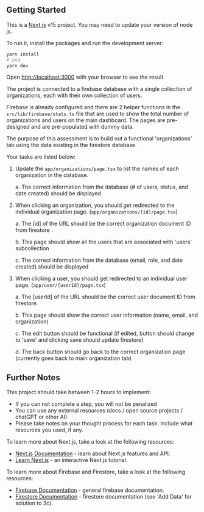 ## Getting Started

This is a [Next.js](https://nextjs.org) v15 project. You may need to update your version of node js.

To run it, install the packages and run the development server:

```bash
yarn install 
# and
yarn dev

```

Open [http://localhost:3000](http://localhost:3000) with your browser to see the result.

The project is connected to a firebase database with a single collection of organizations, each with their own collection of users.

Firebase is already configured and there are 2 helper functions in the `src/lib/firebase/stats.ts` file that are used to show the total number of organizations and users on the main dashboard. The pages are pre-designed and are pre-populated with dummy data. 

The purpose of this assessment is to build out a functional 'organizations' tab using the data existing in the firestore database. 

Your tasks are listed below:

1. Update the `app/organizations/page.tsx` to list the names of each organization in the database.

    a. The correct information from the database (# of users, status, and date created) should be displayed

2. When clicking an organization, you should get redirected to the individual organization page. (`app/organizations/[id]/page.tsx`)

    a. The [id] of the URL should be the correct organization document ID from firestore .

    b. This page should show all the users that are associated with 'users' subcollection

    c. The correct information from the database (email, role, and date created) should be displayed

3. When clicking a user, you should get redirected to an individual user page. (`app/user/[userId]/page.tsx`)

    a. The [userId] of the URL should be the correct user document ID from firestore.

    b. This page should show the correct user information (name, email, and organization)

    c. The edit button should be functional (if edited, button should change to 'save' and clicking save should update firestore)

    d. The back button should go back to the correct organization page (currently goes back to main organization tab)

## Further Notes

This project should take between 1-2 hours to implement:

 - If you can not complete a step, you will not be penalized 
 - You can use any external resources (docs / open source projects / chatGPT or other AI) 
 - Please take notes on your thought process for each task. Include what resources you used, if any.

To learn more about Next.js, take a look at the following resources:

- [Next.js Documentation](https://nextjs.org/docs) - learn about Next.js features and API.
- [Learn Next.js](https://nextjs.org/learn) - an interactive Next.js tutorial.

To learn more about Firebase and Firestore, take a look at the following resources:

- [Firebase Documentation](https://firebase.google.com/docs) - general firebase documentation.
- [Firestore Documentation](https://firebase.google.com/docs/firestore) - firestore documentation (see 'Add Data' for solution to 3c).


